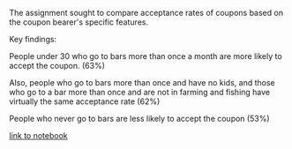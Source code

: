The assignment sought to compare acceptance rates of
coupons based on the coupon bearer's specific features.

Key findings:

People under 30 who go to bars more than once a month are more likely to accept the coupon. (63%)

Also, people who go to bars more than once and have no kids, and those who go to a bar more than once and are not in farming and fishing have virtually the same acceptance rate (62%)

People who never go to bars are less likely to accept the coupon (53%)

[link to notebook](prompt.ipynb)
